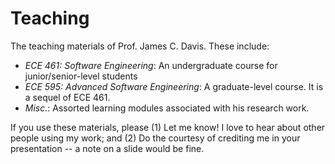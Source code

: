 # Teaching
The teaching materials of Prof. James C. Davis. These include:
- *ECE 461: Software Engineering*: An undergraduate course for junior/senior-level students
- *ECE 595: Advanced Software Engineering*: A graduate-level course. It is a sequel of ECE 461.
- *Misc.*: Assorted learning modules associated with his research work.

If you use these materials, please (1) Let me know! I love to hear about other people using my work; and (2) Do the courtesy of crediting me in your presentation -- a note on a slide would be fine.
